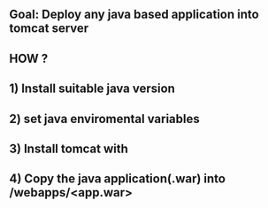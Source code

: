 ## Goal: Deploy any java based application into tomcat server


## HOW ?
## 1) Install suitable java version
## 2) set java enviromental variables
## 3) Install tomcat with <suitable version>
## 4) Copy the java application(.war) into <tomcat directory>/webapps/<app.war>
